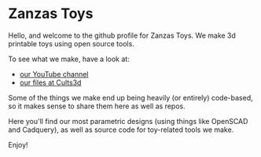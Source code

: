# Zanzas Toys

Hello, and welcome to the github profile for Zanzas Toys. We make 3d printable toys using open source tools.

To see what we make, have a look at:

- [our YouTube channel](https://www.youtube.com/@zanzastoys)
- [our files at Cults3d](https://cults3d.com/en/users/zanzas_toys/3d-models)

Some of the things we make end up being heavily (or entirely) code-based, so it makes sense to share them here as well as repos.

Here you'll find our most parametric designs (using things like OpenSCAD and Cadquery), as well as source code for toy-related tools we make.

Enjoy!
